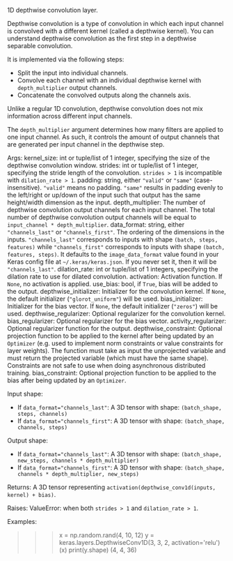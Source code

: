 1D depthwise convolution layer.

Depthwise convolution is a type of convolution in which each input channel
is convolved with a different kernel (called a depthwise kernel). You can
understand depthwise convolution as the first step in a depthwise separable
convolution.

It is implemented via the following steps:

- Split the input into individual channels.
- Convolve each channel with an individual depthwise kernel with
  `depth_multiplier` output channels.
- Concatenate the convolved outputs along the channels axis.

Unlike a regular 1D convolution, depthwise convolution does not mix
information across different input channels.

The `depth_multiplier` argument determines how many filters are applied to
one input channel. As such, it controls the amount of output channels that
are generated per input channel in the depthwise step.

Args:
    kernel_size: int or tuple/list of 1 integer, specifying the size of the
        depthwise convolution window.
    strides: int or tuple/list of 1 integer, specifying the stride length
        of the convolution. `strides > 1` is incompatible with
        `dilation_rate > 1`.
    padding: string, either `"valid"` or `"same"` (case-insensitive).
        `"valid"` means no padding. `"same"` results in padding evenly to
        the left/right or up/down of the input such that output has the same
        height/width dimension as the input.
    depth_multiplier: The number of depthwise convolution output channels
        for each input channel. The total number of depthwise convolution
        output channels will be equal to `input_channel * depth_multiplier`.
    data_format: string, either `"channels_last"` or `"channels_first"`.
        The ordering of the dimensions in the inputs. `"channels_last"`
        corresponds to inputs with shape `(batch, steps, features)`
        while `"channels_first"` corresponds to inputs with shape
        `(batch, features, steps)`. It defaults to the `image_data_format`
        value found in your Keras config file at `~/.keras/keras.json`.
        If you never set it, then it will be `"channels_last"`.
    dilation_rate: int or tuple/list of 1 integers, specifying the dilation
        rate to use for dilated convolution.
    activation: Activation function. If `None`, no activation is applied.
    use_bias: bool, if `True`, bias will be added to the output.
    depthwise_initializer: Initializer for the convolution kernel.
        If `None`, the default initializer (`"glorot_uniform"`)
        will be used.
    bias_initializer: Initializer for the bias vector. If `None`, the
        default initializer (`"zeros"`) will be used.
    depthwise_regularizer: Optional regularizer for the convolution kernel.
    bias_regularizer: Optional regularizer for the bias vector.
    activity_regularizer: Optional regularizer function for the output.
    depthwise_constraint: Optional projection function to be applied to the
        kernel after being updated by an `Optimizer` (e.g. used to implement
        norm constraints or value constraints for layer weights). The
        function must take as input the unprojected variable and must return
        the projected variable (which must have the same shape). Constraints
        are not safe to use when doing asynchronous distributed training.
    bias_constraint: Optional projection function to be applied to the
        bias after being updated by an `Optimizer`.

Input shape:
- If `data_format="channels_last"`:
    A 3D tensor with shape: `(batch_shape, steps, channels)`
- If `data_format="channels_first"`:
    A 3D tensor with shape: `(batch_shape, channels, steps)`

Output shape:
- If `data_format="channels_last"`:
    A 3D tensor with shape:
    `(batch_shape, new_steps, channels * depth_multiplier)`
- If `data_format="channels_first"`:
    A 3D tensor with shape:
    `(batch_shape, channels * depth_multiplier, new_steps)`

Returns:
    A 3D tensor representing
    `activation(depthwise_conv1d(inputs, kernel) + bias)`.

Raises:
    ValueError: when both `strides > 1` and `dilation_rate > 1`.

Examples:

>>> x = np.random.rand(4, 10, 12)
>>> y = keras.layers.DepthwiseConv1D(3, 3, 2, activation='relu')(x)
>>> print(y.shape)
(4, 4, 36)
